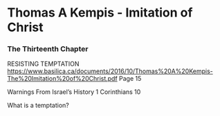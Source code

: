 # Thomas A Kempis - Imitation of Christ
### The Thirteenth Chapter
RESISTING TEMPTATION
https://www.basilica.ca/documents/2016/10/Thomas%20A%20Kempis-The%20Imitation%20of%20Christ.pdf
Page 15

Warnings From Israel’s History
1 Corinthians 10

What is a temptation?

